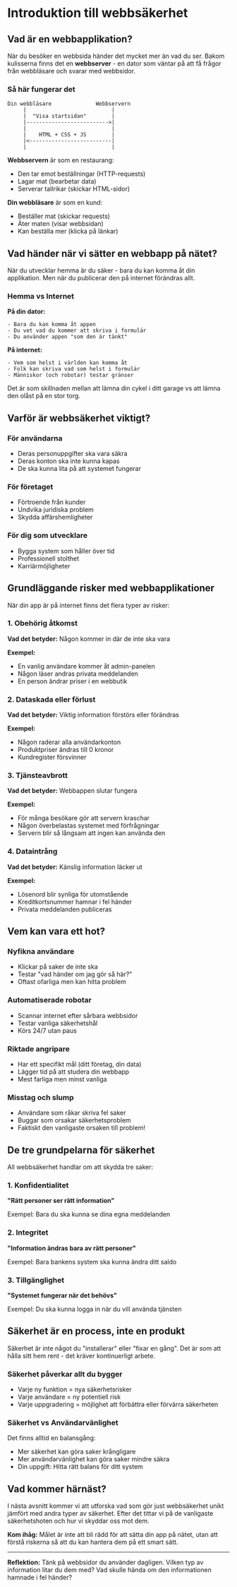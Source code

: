 # Introduktion till webbsäkerhet

## Vad är en webbapplikation?

När du besöker en webbsida händer det mycket mer än vad du ser. Bakom kulisserna finns det en **webbserver** - en dator som väntar på att få frågor från webbläsare och svarar med webbsidor.

### Så här fungerar det
```
Din webbläsare              Webbservern
     |                           |
     |  "Visa startsidan"        |
     |-------------------------->|
     |                           |
     |    HTML + CSS + JS        |
     |<--------------------------|
     |                           |
```

**Webbservern** är som en restaurang:
- Den tar emot beställningar (HTTP-requests)
- Lagar mat (bearbetar data)
- Serverar tallrikar (skickar HTML-sidor)

**Din webbläsare** är som en kund:
- Beställer mat (skickar requests)
- Äter maten (visar webbsidan)
- Kan beställa mer (klicka på länkar)

## Vad händer när vi sätter en webbapp på nätet?

När du utvecklar hemma är du säker - bara du kan komma åt din applikation. Men när du publicerar den på internet förändras allt.

### Hemma vs Internet

**På din dator:**
```
- Bara du kan komma åt appen
- Du vet vad du kommer att skriva i formulär
- Du använder appen "som den är tänkt"
```

**På internet:**
```
- Vem som helst i världen kan komma åt
- Folk kan skriva vad som helst i formulär  
- Människor (och robotar) testar gränser
```

Det är som skillnaden mellan att lämna din cykel i ditt garage vs att lämna den olåst på en stor torg.

## Varför är webbsäkerhet viktigt?

### För användarna
- Deras personuppgifter ska vara säkra
- Deras konton ska inte kunna kapas
- De ska kunna lita på att systemet fungerar

### För företaget
- Förtroende från kunder
- Undvika juridiska problem
- Skydda affärshemligheter

### För dig som utvecklare
- Bygga system som håller över tid
- Professionell stolthet
- Karriärmöjligheter

## Grundläggande risker med webbapplikationer

När din app är på internet finns det flera typer av risker:

### 1. Obehörig åtkomst
**Vad det betyder:** Någon kommer in där de inte ska vara

**Exempel:**
- En vanlig användare kommer åt admin-panelen
- Någon läser andras privata meddelanden
- En person ändrar priser i en webbutik

### 2. Dataskada eller förlust
**Vad det betyder:** Viktig information förstörs eller förändras

**Exempel:**
- Någon raderar alla användarkonton
- Produktpriser ändras till 0 kronor
- Kundregister försvinner

### 3. Tjänsteavbrott
**Vad det betyder:** Webbappen slutar fungera

**Exempel:**
- För många besökare gör att servern kraschar
- Någon överbelastas systemet med förfrågningar
- Servern blir så långsam att ingen kan använda den

### 4. Dataintrång
**Vad det betyder:** Känslig information läcker ut

**Exempel:**
- Lösenord blir synliga för utomstående
- Kreditkortsnummer hamnar i fel händer
- Privata meddelanden publiceras

## Vem kan vara ett hot?

### Nyfikna användare
- Klickar på saker de inte ska
- Testar "vad händer om jag gör så här?"
- Oftast ofarliga men kan hitta problem

### Automatiserade robotar
- Scannar internet efter sårbara webbsidor
- Testar vanliga säkerhetshål
- Körs 24/7 utan paus

### Riktade angripare
- Har ett specifikt mål (ditt företag, din data)
- Lägger tid på att studera din webbapp
- Mest farliga men minst vanliga

### Misstag och slump
- Användare som råkar skriva fel saker
- Buggar som orsakar säkerhetsproblem
- Faktiskt den vanligaste orsaken till problem!

## De tre grundpelarna för säkerhet

All webbsäkerhet handlar om att skydda tre saker:

### 1. Konfidentialitet
**"Rätt personer ser rätt information"**

Exempel: Bara du ska kunna se dina egna meddelanden

### 2. Integritet  
**"Information ändras bara av rätt personer"**

Exempel: Bara bankens system ska kunna ändra ditt saldo

### 3. Tillgänglighet
**"Systemet fungerar när det behövs"**

Exempel: Du ska kunna logga in när du vill använda tjänsten

## Säkerhet är en process, inte en produkt

Säkerhet är inte något du "installerar" eller "fixar en gång". Det är som att hålla sitt hem rent - det kräver kontinuerligt arbete.

### Säkerhet påverkar allt du bygger
- Varje ny funktion = nya säkerhetsrisker
- Varje användare = ny potentiell risk
- Varje uppgradering = möjlighet att förbättra eller förvärra säkerheten

### Säkerhet vs Användarvänlighet
Det finns alltid en balansgång:
- Mer säkerhet kan göra saker krångligare
- Mer användarvänlighet kan göra saker mindre säkra
- Din uppgift: Hitta rätt balans för ditt system

## Vad kommer härnäst?

I nästa avsnitt kommer vi att utforska vad som gör just webbsäkerhet unikt jämfört med andra typer av säkerhet. Efter det tittar vi på de vanligaste säkerhetshoten och hur vi skyddar oss mot dem.

**Kom ihåg:** Målet är inte att bli rädd för att sätta din app på nätet, utan att förstå riskerna så att du kan hantera dem på ett smart sätt.

---

**Reflektion:** Tänk på webbsidor du använder dagligen. Vilken typ av information litar du dem med? Vad skulle hända om den informationen hamnade i fel händer?